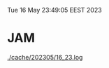Tue 16 May 23:49:05 EEST 2023
# JAM
<a href='./cache/202305/16_23.log'>./cache/202305/16_23.log</a>
